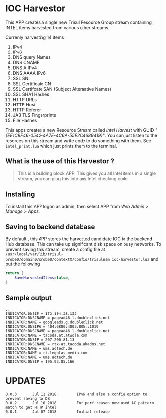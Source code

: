 # IOC Harvestor

This APP creates a single new Trisul Resource Group stream containing INTEL items harvested from various other streams.

Currenly harvesting 14 items 

1. IPv4
2. IPv6
2. DNS query Names
3. DNS CNAME
4. DNS A IPv4
5. DNS AAAA IPv6
6. SSL SNI
7. SSL Certificate CN
8. SSL Certifcate  SAN (Subject Alternative Names)
9. SSL SHA1 Hashes 
10. HTTP URLs
11. HTTP Host 
12. HTTP Referer 
13. JA3 TLS Fingerprints 
14. File Hashes 


This apps creates a new Resource Stream called *Intel Harvest* with GUID *"{EE1C9F46-0542-4A7E-4C6A-55E2C4689419}"*. You can just listen to the resorces on this stream and write code to do something with them. See `intel_print.lua` which just prints them to the terminal. 

## What is the use of this Harvestor ?

> This is a building block APP. This gives you all Intel items in a single stream, you can plug this into any Intel checking code. 

## Installing 

To install this APP logon as admin, then select APP from _Web Admin > Manage > Apps._

## Saving to backend database

By default , this APP stores the harvested candidate IOC to the backend Hub database. This can take up significant disk space on busy networks. To prevent saving this stream, create a config file at `/usr/local/var/lib/trisul-probe0/domain0/probe0/contextX/config/trisulnsm_ioc-harvestor.lua` and put the following

````lua
return {
	SaveHarvestedItems=false,
} 
````

## Sample output 


````
..
INDICATOR:DNSIP = 173.194.38.153
INDICATOR:DNSCNAME = pagead46.l.doubleclick.net
INDICATOR:NAME = googleads.g.doubleclick.net
INDICATOR:DNSIP6 = 404:6800:4003:805::1019
INDICATOR:DNSCNAME = pagead46.l.doubleclick.net
INDICATOR:NAME = tacoda.at.atwola.com
INDICATOR:DNSIP = 207.200.81.13
INDICATOR:DNSCNAME = rtx-at.tacoda.akadns.net
INDICATOR:NAME = ums.adtech.de
INDICATOR:NAME = rt.legolas-media.com
INDICATOR:NAME = ums.adtech.de
INDICATOR:DNSIP = 195.93.85.166

````

UPDATES
=======

````
0.0.3		Jul 11 2018			IPv6 and also a config option to prevent saving to DB 
0.0.2		Jul 10 2018			For perf reason now used AC pattern match to get HTTP intel 
0.0.1		Jul 07 2018			Initial release 
````


